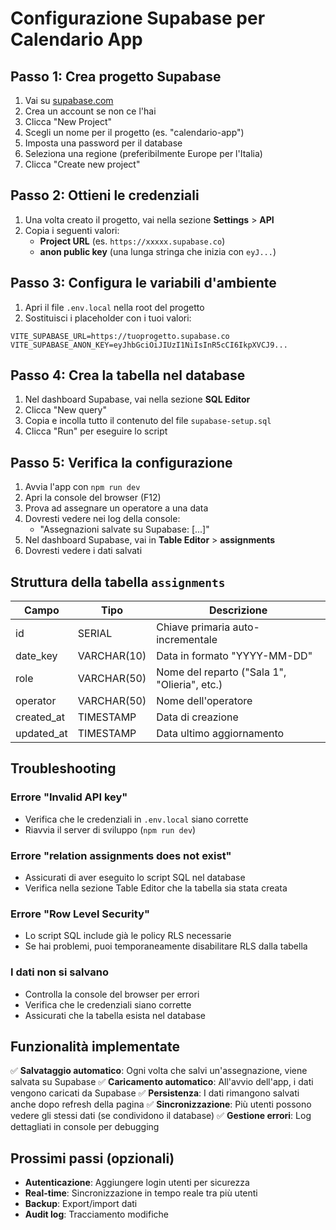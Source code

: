 # Configurazione Supabase per Calendario App

## Passo 1: Crea progetto Supabase

1. Vai su [supabase.com](https://supabase.com)
2. Crea un account se non ce l'hai
3. Clicca "New Project"
4. Scegli un nome per il progetto (es. "calendario-app")
5. Imposta una password per il database
6. Seleziona una regione (preferibilmente Europe per l'Italia)
7. Clicca "Create new project"

## Passo 2: Ottieni le credenziali

1. Una volta creato il progetto, vai nella sezione **Settings** > **API**
2. Copia i seguenti valori:
   - **Project URL** (es. `https://xxxxx.supabase.co`)
   - **anon public key** (una lunga stringa che inizia con `eyJ...`)

## Passo 3: Configura le variabili d'ambiente

1. Apri il file `.env.local` nella root del progetto
2. Sostituisci i placeholder con i tuoi valori:

```env
VITE_SUPABASE_URL=https://tuoprogetto.supabase.co
VITE_SUPABASE_ANON_KEY=eyJhbGciOiJIUzI1NiIsInR5cCI6IkpXVCJ9...
```

## Passo 4: Crea la tabella nel database

1. Nel dashboard Supabase, vai nella sezione **SQL Editor**
2. Clicca "New query"
3. Copia e incolla tutto il contenuto del file `supabase-setup.sql`
4. Clicca "Run" per eseguire lo script

## Passo 5: Verifica la configurazione

1. Avvia l'app con `npm run dev`
2. Apri la console del browser (F12)
3. Prova ad assegnare un operatore a una data
4. Dovresti vedere nei log della console:
   - "Assegnazioni salvate su Supabase: [...]"
5. Nel dashboard Supabase, vai in **Table Editor** > **assignments**
6. Dovresti vedere i dati salvati

## Struttura della tabella `assignments`

| Campo | Tipo | Descrizione |
|-------|------|-------------|
| id | SERIAL | Chiave primaria auto-incrementale |
| date_key | VARCHAR(10) | Data in formato "YYYY-MM-DD" |
| role | VARCHAR(50) | Nome del reparto ("Sala 1", "Olieria", etc.) |
| operator | VARCHAR(50) | Nome dell'operatore |
| created_at | TIMESTAMP | Data di creazione |
| updated_at | TIMESTAMP | Data ultimo aggiornamento |

## Troubleshooting

### Errore "Invalid API key"
- Verifica che le credenziali in `.env.local` siano corrette
- Riavvia il server di sviluppo (`npm run dev`)

### Errore "relation assignments does not exist"
- Assicurati di aver eseguito lo script SQL nel database
- Verifica nella sezione Table Editor che la tabella sia stata creata

### Errore "Row Level Security"
- Lo script SQL include già le policy RLS necessarie
- Se hai problemi, puoi temporaneamente disabilitare RLS dalla tabella

### I dati non si salvano
- Controlla la console del browser per errori
- Verifica che le credenziali siano corrette
- Assicurati che la tabella esista nel database

## Funzionalità implementate

✅ **Salvataggio automatico**: Ogni volta che salvi un'assegnazione, viene salvata su Supabase
✅ **Caricamento automatico**: All'avvio dell'app, i dati vengono caricati da Supabase
✅ **Persistenza**: I dati rimangono salvati anche dopo refresh della pagina
✅ **Sincronizzazione**: Più utenti possono vedere gli stessi dati (se condividono il database)
✅ **Gestione errori**: Log dettagliati in console per debugging

## Prossimi passi (opzionali)

- **Autenticazione**: Aggiungere login utenti per sicurezza
- **Real-time**: Sincronizzazione in tempo reale tra più utenti
- **Backup**: Export/import dati
- **Audit log**: Tracciamento modifiche